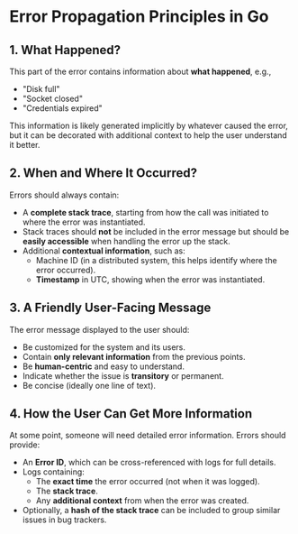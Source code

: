 
# Error Propagation Principles in Go

## 1. What Happened?
This part of the error contains information about **what happened**, e.g.,
- "Disk full"
- "Socket closed"
- "Credentials expired"

This information is likely generated implicitly by whatever caused the error, but it can be decorated with additional context to help the user understand it better.

## 2. When and Where It Occurred?
Errors should always contain:
- A **complete stack trace**, starting from how the call was initiated to where the error was instantiated.
- Stack traces should **not** be included in the error message but should be **easily accessible** when handling the error up the stack.
- Additional **contextual information**, such as:
  - Machine ID (in a distributed system, this helps identify where the error occurred).
  - **Timestamp** in UTC, showing when the error was instantiated.

## 3. A Friendly User-Facing Message
The error message displayed to the user should:
- Be customized for the system and its users.
- Contain **only relevant information** from the previous points.
- Be **human-centric** and easy to understand.
- Indicate whether the issue is **transitory** or permanent.
- Be concise (ideally one line of text).

## 4. How the User Can Get More Information
At some point, someone will need detailed error information. Errors should provide:
- An **Error ID**, which can be cross-referenced with logs for full details.
- Logs containing:
  - The **exact time** the error occurred (not when it was logged).
  - The **stack trace**.
  - Any **additional context** from when the error was created.
- Optionally, a **hash of the stack trace** can be included to group similar issues in bug trackers.

